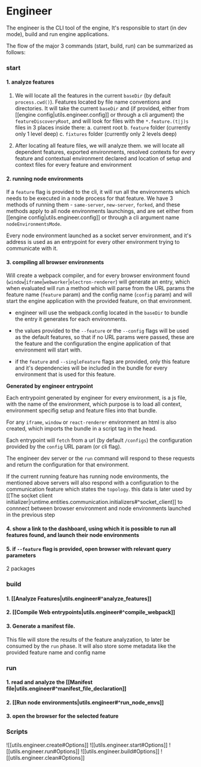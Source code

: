 # Engineer

The engineer is the CLI tool of the engine, It's responsible to start (in dev mode), build and run engine applications.

The flow of the major 3 commands (start, build, run) can be summarized as follows:

### start

#### 1. analyze features

1. We will locate all the features in the current `baseDir` (by default `process.cwd()`).
   Features located by file name conventions and directories.
   It will take the current `baseDir` and (if provided, either from [[engine config|utils.engineer.config]] or through a cli argument) the `featureDiscoveryRoot`, and will look for files with the `*.feature.(t|j)s` files in 3 places inside there:
   a. current root
   b. `feature` folder (currently only 1 level deep)
   c. `fixtures` folder (currently only 2 levels deep)

2. After locating all feature files, we will analyze them. we will locate all dependent features, exported environments, resolved contexts for every feature and contextual environment declared and location of setup and context files for every feature and environment

#### 2. running node environments

If a `feature` flag is provided to the cli, it will run all the environments which needs to be executed in a node process for that feature.
We have 3 methods of running them - `same-server`, `new-server`, `forked`, and these methods apply to all node environments launchings, and are set either from [[engine config|utils.engineer.config]] or through a cli argument name `nodeEnvironmentsMode`.

Every node environment launched as a socket server environment, and it's address is used as an entrypoint for every other environment trying to communicate with it.

#### 3. compiling all browser environments

Will create a webpack compiler, and for every browser environment found (`window`|`iframe`|`webworker`|`electron-renderer`) will generate an entry, which when evaluated will run a method which will parse from the URL params the feature name (`feature` param) and the config name (`config` param) and will start the engine application with the provided feature, on that environment.

- engineer will use the webpack.config located in the `baseDir` to bundle the entry it generates for each environments.

- the values provided to the `--feature` or the `--config` flags will be used as the default features, so that if no URL params were passed, these are the feature and the configuration the engine application of that environment will start with.

- if the `feature` and `--singleFeature` flags are provided, only this feature and it's dependencies will be included in the bundle for every environment that is used for this feature.

**Generated by engineer entrypoint**

Each entrypoint generated by engineer for every environment, is a js file, with the name of the environment, which purpose is to load all context, environment specifig setup and feature files into that bundle.

For any `iframe`, `window` or `react-renderer` environment an html is also created, which imports the bundle in a script tag in the head.

Each entrypoint will `fetch` from a url (by default `/configs`) the configuration provided by the `config` URL param (or cli flag).

The engineer dev server or the `run` command will respond to these requests and return the configuration for that environment.

If the current running feature has running node environments, the mentioned above servers will also respond with a configuration to the communication feature which states the `topology`. this data is later used by [[The socket client initializer|runtime.entities.communication.initializers#^socket_client]] to connnect between browser environment and node environments launched in the previous step

#### 4. show a link to the dashboard, using which it is possible to run all features found, and launch their node environments

#### 5. if `--feature` flag is provided, open browser with relevant query parameters

2 packages

### build

#### 1. [[Analyze Features|utils.engineer#^analyze_features]]

#### 2. [[Compile Web entrypoints|utils.engineer#^compile_webpack]]

#### 3. Generate a manifest file.

This file will store the results of the feature
analyzation, to later be consumed by the `run` phase.
It will also store some metadata like the provided feature name and config name

### run

#### 1. read and analyze the [[Manifest file|utils.engineer#^manifest_file_declaration]]

#### 2. [[Run node environments|utils.engineer#^run_node_envs]]

#### 3. open the browser for the selected feature

### Scripts

![[utils.engineer.create#Options]]
![[utils.engineer.start#Options]]
![[utils.engineer.run#Options]]
![[utils.engineer.build#Options]]
![[utils.engineer.clean#Options]]

